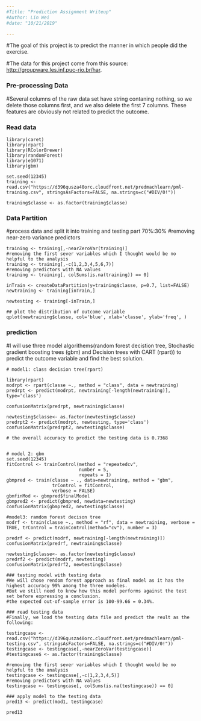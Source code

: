 ```yaml
---
#Title: "Prediction Assignment Writeup"
#Author: Lin Wei
#date: "10/21/2019"

---
```


#The goal of this project is to predict the manner in which people did the exercise.

#The data for this project come from this source: http://groupware.les.inf.puc-rio.br/har.

### Pre-processing Data
#Several columns of the raw data set have string contaning nothing, so we delete those columns first, and we also delete the first 7 columns. These features are obviously not related to predict the outcome.

### Read data   
```{r}
library(caret)
library(rpart) 
library(RColorBrewer) 
library(randomForest) 
library(e1071) 
library(gbm)

set.seed(12345)
training <- read.csv("https://d396qusza40orc.cloudfront.net/predmachlearn/pml-training.csv", stringsAsFactors=FALSE, na.strings=c("#DIV/0!"))

training$classe <- as.factor(training$classe)
```


### Data Partition
#process data and split it into training and testing part 70%:30%
#removing near-zero variance predictors

```{r}
training <- training[,-nearZeroVar(training)]
#removing the first sever variables which I thought would be no helpful to the analysis
training <- training[,-c(1,2,3,4,5,6,7)]
#removing predictors with NA values
training <- training[, colSums(is.na(training)) == 0]

inTrain <- createDataPartition(y=training$classe, p=0.7, list=FALSE)
newtraining <- training[inTrain,]

newtesting <- training[-inTrain,]

## plot the distribution of outcome variable
qplot(newtraining$classe, col='blue', xlab='classe', ylab='freq', )

```
### prediction
#I will use three model algorithems(random forest decistion tree, Stochastic gradient boosting trees (gbm) and Decision trees with CART (rpart)) to predict the outcome variable and find the best solution. 

```{r}
# model1: class decision tree(rpart)

library(rpart)
modrpt <- rpart(classe ~., method = "class", data = newtraining)
predrpt <- predict(modrpt, newtraining[-length(newtraining)], type='class')

confusionMatrix(predrpt, newtraining$classe)

newtesting$classe<- as.factor(newtesting$classe)
predrpt2 <- predict(modrpt, newtesting, type='class')
confusionMatrix(predrpt2, newtesting$classe)

# the overall accuracy to predict the testing data is 0.7368


# model 2: gbm
set.seed(12345)
fitControl <- trainControl(method = "repeatedcv",
                           number = 5,
                           repeats = 1)
gbmpred <- train(classe ~ ., data=newtraining, method = "gbm",
                 trControl = fitControl,
                 verbose = FALSE)
gbmfinMod <- gbmpred$finalModel
gbmpred2 <- predict(gbmpred, newdata=newtesting)
confusionMatrix(gbmpred2, newtesting$classe)

#model3: ramdom forest decison tree
modrf <- train(classe ~., method = "rf", data = newtraining, verbose = TRUE, trControl = trainControl(method="cv"), number = 3)

predrf <- predict(modrf, newtraining[-length(newtraining)])
confusionMatrix(predrf, newtraining$classe)

newtesting$classe<- as.factor(newtesting$classe)
predrf2 <- predict(modrf, newtesting)
confusionMatrix(predrf2, newtesting$classe)

### testing model with testing data
#We will chose rendom forest approach as final model as it has the highest accuracy 99% among the three modeles.
#But we still need to know how this model performs against the test set before expressing a conclusion.
#the expected out-of-sample error is 100-99.66 = 0.34%.

### read testing data 
#Finally, we load the testing data file and predict the reult as the following:

testingcase <- read.csv("https://d396qusza40orc.cloudfront.net/predmachlearn/pml-testing.csv", stringsAsFactors=FALSE, na.strings=c("#DIV/0!"))
testingcase <- testingcase[,-nearZeroVar(testingcase)]
#testingcase$ <- as.factor(training$classe)

#removing the first sever variables which I thought would be no helpful to the analysis
testingcase <- testingcase[,-c(1,2,3,4,5)]
#removing predictors with NA values
testingcase <- testingcase[, colSums(is.na(testingcase)) == 0]

### apply model to the testing data
pred13 <- predict(mod1, testingcase)

pred13


```
